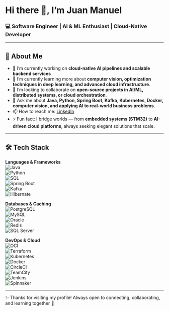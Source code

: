 # Hi there 👋, I’m Juan Manuel  

### 💻 Software Engineer | AI & ML Enthusiast | Cloud-Native Developer  

---

## 🚀 About Me  

- 🔭 I’m currently working on **cloud-native AI pipelines and scalable backend services**
- 🌱 I’m currently learning more about **computer vision, optimization techniques in deep learning, and advanced cloud infrastructure**.
- 👯 I’m looking to collaborate on **open-source projects in AI/ML, distributed systems, or cloud orchestration**.
- 💬 Ask me about **Java, Python, Spring Boot, Kafka, Kubernetes, Docker, computer vision, and applying AI to real-world business problems**.
- 📫 How to reach me: [LinkedIn](https://www.linkedin.com/in/jmanuelc87)
- ⚡ Fun fact: I bridge worlds — from **embedded systems (STM32)** to **AI-driven cloud platforms**, always seeking elegant solutions that scale.

---

## 🛠️ Tech Stack  

**Languages & Frameworks**  
![Java](https://img.shields.io/badge/Java-ED8B00?style=for-the-badge&logo=java&logoColor=white)  
![Python](https://img.shields.io/badge/Python-3776AB?style=for-the-badge&logo=python&logoColor=white)  
![SQL](https://img.shields.io/badge/SQL-003B57?style=for-the-badge&logo=databricks&logoColor=white)  
![Spring Boot](https://img.shields.io/badge/Spring_Boot-6DB33F?style=for-the-badge&logo=springboot&logoColor=white)  
![Kafka](https://img.shields.io/badge/Apache_Kafka-231F20?style=for-the-badge&logo=apache-kafka&logoColor=white)  
![Hibernate](https://img.shields.io/badge/Hibernate-59666C?style=for-the-badge&logo=hibernate&logoColor=white)  

**Databases & Caching**  
![PostgreSQL](https://img.shields.io/badge/PostgreSQL-316192?style=for-the-badge&logo=postgresql&logoColor=white)  
![MySQL](https://img.shields.io/badge/MySQL-4479A1?style=for-the-badge&logo=mysql&logoColor=white)  
![Oracle](https://img.shields.io/badge/Oracle-F80000?style=for-the-badge&logo=oracle&logoColor=white)  
![Redis](https://img.shields.io/badge/Redis-DC382D?style=for-the-badge&logo=redis&logoColor=white)  
![SQL Server](https://img.shields.io/badge/SQL%20Server-CC2927?style=for-the-badge&logo=microsoft-sql-server&logoColor=white)  

**DevOps & Cloud**  
![OCI](https://img.shields.io/badge/Oracle%20Cloud-F80000?style=for-the-badge&logo=oracle&logoColor=white)  
![Terraform](https://img.shields.io/badge/Terraform-7B42BC?style=for-the-badge&logo=terraform&logoColor=white)  
![Kubernetes](https://img.shields.io/badge/Kubernetes-326CE5?style=for-the-badge&logo=kubernetes&logoColor=white)  
![Docker](https://img.shields.io/badge/Docker-2496ED?style=for-the-badge&logo=docker&logoColor=white)  
![CircleCI](https://img.shields.io/badge/CircleCI-343434?style=for-the-badge&logo=circleci&logoColor=white)  
![TeamCity](https://img.shields.io/badge/TeamCity-000000?style=for-the-badge&logo=jetbrains&logoColor=white)  
![Jenkins](https://img.shields.io/badge/Jenkins-D24939?style=for-the-badge&logo=jenkins&logoColor=white)  
![Spinnaker](https://img.shields.io/badge/Spinnaker-139BB4?style=for-the-badge&logo=spinnaker&logoColor=white)  

---

✨ Thanks for visiting my profile! Always open to connecting, collaborating, and learning together 🚀  
